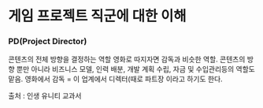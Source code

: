 <h1>게임 프로젝트 직군에 대한 이해</h1>

<h3>PD(Project Director)</h3>
콘텐츠의 전체 방향을 결정하는 역할
영화로 따지자면 감독과 비슷한 역할.
콘텐츠의 방향 뿐만 아니라 비즈니스 모델, 인력 배분, 개발 계획 수립, 자금 및 수입관리등의 역할도 맡음.
영화에서 감독 = 이 업계에서 디렉터(때로 파트장 이라고 하기도 한다.





출처 : 인생 유니티 교과서
